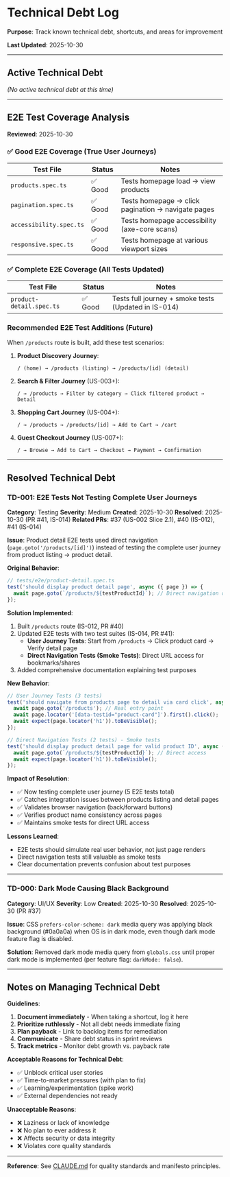 # Technical Debt Log

**Purpose**: Track known technical debt, shortcuts, and areas for improvement

**Last Updated**: 2025-10-30

---

## Active Technical Debt

_(No active technical debt at this time)_

---

## E2E Test Coverage Analysis

**Reviewed**: 2025-10-30

### ✅ Good E2E Coverage (True User Journeys)

| Test File               | Status  | Notes                                              |
| ----------------------- | ------- | -------------------------------------------------- |
| `products.spec.ts`      | ✅ Good | Tests homepage load → view products                |
| `pagination.spec.ts`    | ✅ Good | Tests homepage → click pagination → navigate pages |
| `accessibility.spec.ts` | ✅ Good | Tests homepage accessibility (axe-core scans)      |
| `responsive.spec.ts`    | ✅ Good | Tests homepage at various viewport sizes           |

### ✅ Complete E2E Coverage (All Tests Updated)

| Test File                | Status  | Notes                                                |
| ------------------------ | ------- | ---------------------------------------------------- |
| `product-detail.spec.ts` | ✅ Good | Tests full journey + smoke tests (Updated in IS-014) |

### Recommended E2E Test Additions (Future)

When `/products` route is built, add these test scenarios:

1. **Product Discovery Journey**:

   ```
   / (home) → /products (listing) → /products/[id] (detail)
   ```

2. **Search & Filter Journey** (US-003+):

   ```
   / → /products → Filter by category → Click filtered product → Detail
   ```

3. **Shopping Cart Journey** (US-004+):

   ```
   / → /products → /products/[id] → Add to Cart → /cart
   ```

4. **Guest Checkout Journey** (US-007+):
   ```
   / → Browse → Add to Cart → Checkout → Payment → Confirmation
   ```

---

## Resolved Technical Debt

### TD-001: E2E Tests Not Testing Complete User Journeys

**Category**: Testing
**Severity**: Medium
**Created**: 2025-10-30
**Resolved**: 2025-10-30 (PR #41, IS-014)
**Related PRs**: #37 (US-002 Slice 2.1), #40 (IS-012), #41 (IS-014)

**Issue**:
Product detail E2E tests used direct navigation (`page.goto('/products/[id]')`) instead of testing the complete user journey from product listing → product detail.

**Original Behavior**:

```typescript
// tests/e2e/product-detail.spec.ts
test('should display product detail page', async ({ page }) => {
  await page.goto(`/products/${testProductId}`); // Direct navigation only
});
```

**Solution Implemented**:

1. Built `/products` route (IS-012, PR #40)
2. Updated E2E tests with two test suites (IS-014, PR #41):
   - **User Journey Tests**: Start from `/products` → Click product card → Verify detail page
   - **Direct Navigation Tests (Smoke Tests)**: Direct URL access for bookmarks/shares
3. Added comprehensive documentation explaining test purposes

**New Behavior**:

```typescript
// User Journey Tests (3 tests)
test('should navigate from products page to detail via card click', async ({ page }) => {
  await page.goto('/products'); // Real entry point
  await page.locator('[data-testid="product-card"]').first().click();
  await expect(page.locator('h1')).toBeVisible();
});

// Direct Navigation Tests (2 tests) - Smoke tests
test('should display product detail page for valid product ID', async ({ page }) => {
  await page.goto(`/products/${testProductId}`); // Direct access
  await expect(page.locator('h1')).toBeVisible();
});
```

**Impact of Resolution**:

- ✅ Now testing complete user journey (5 E2E tests total)
- ✅ Catches integration issues between products listing and detail pages
- ✅ Validates browser navigation (back/forward buttons)
- ✅ Verifies product name consistency across pages
- ✅ Maintains smoke tests for direct URL access

**Lessons Learned**:

- E2E tests should simulate real user behavior, not just page renders
- Direct navigation tests still valuable as smoke tests
- Clear documentation prevents confusion about test purposes

---

### TD-000: Dark Mode Causing Black Background

**Category**: UI/UX
**Severity**: Low
**Created**: 2025-10-30
**Resolved**: 2025-10-30 (PR #37)

**Issue**: CSS `prefers-color-scheme: dark` media query was applying black background (#0a0a0a) when OS is in dark mode, even though dark mode feature flag is disabled.

**Solution**: Removed dark mode media query from `globals.css` until proper dark mode is implemented (per feature flag: `darkMode: false`).

---

## Notes on Managing Technical Debt

**Guidelines**:

1. **Document immediately** - When taking a shortcut, log it here
2. **Prioritize ruthlessly** - Not all debt needs immediate fixing
3. **Plan payback** - Link to backlog items for remediation
4. **Communicate** - Share debt status in sprint reviews
5. **Track metrics** - Monitor debt growth vs. payback rate

**Acceptable Reasons for Technical Debt**:

- ✅ Unblock critical user stories
- ✅ Time-to-market pressures (with plan to fix)
- ✅ Learning/experimentation (spike work)
- ✅ External dependencies not ready

**Unacceptable Reasons**:

- ❌ Laziness or lack of knowledge
- ❌ No plan to ever address it
- ❌ Affects security or data integrity
- ❌ Violates core quality standards

---

**Reference**: See [CLAUDE.md](CLAUDE.md) for quality standards and manifesto principles.

